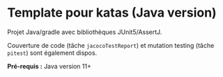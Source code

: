 # Template pour katas (Java version)

Projet Java/gradle avec bibliothèques JUnit5/AssertJ.

Couverture de code (tâche `jacocoTestReport`) et mutation testing (tâche `pitest`) sont également dispos.

**Pré-requis :** Java version 11+